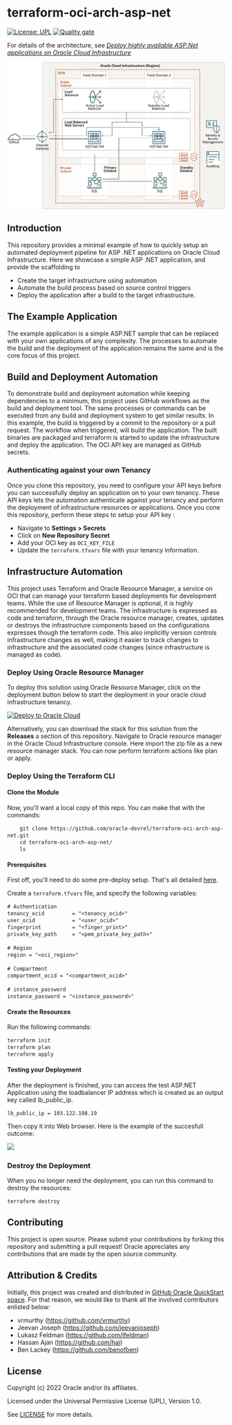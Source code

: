 # terraform-oci-arch-asp-net

[![License: UPL](https://img.shields.io/badge/license-UPL-green)](https://img.shields.io/badge/license-UPL-green) [![Quality gate](https://sonarcloud.io/api/project_badges/quality_gate?project=oracle-devrel_terraform-oci-arch-tomcat-autonomous)](https://sonarcloud.io/dashboard?id=oracle-devrel_terraform-oci-arch-tomcat-autonomous)

For details of the architecture, see [_Deploy highly available ASP.Net applications on Oracle Cloud Infrastructure_](https://docs.oracle.com/en/solutions/deploy-an-oci/index.html)

![](./images/ha-aspnet-oci-arch.png)

## Introduction

This repository provides a minimal example of how to quickly setup an automated deployment pipeline for ASP .NET applications on Oracle Cloud Infrastructure. Here we showcase a simple ASP .NET application, and provide the scaffolding to 
- Create the target infrastructure using automation 
- Automate the build process based on source control triggers
- Deploy the application after a build to the target infrastructure. 

## The Example Application

The example application is a simple ASP.NET sample that can be replaced with your own applications of any complexity. The processes to automate the build and the deployment of the application remains the same and is the core focus of this project.

## Build and Deployment Automation

To demonstrate build and deployment automation while keeping dependencies to a minimum, this project uses GitHub workflows as the build and deployment tool. The same processes or commands can be executed from any build and deployment system to get similar results.
In this example, the build is triggered by a commit to the repository or a pull request. The workflow when triggered, will build the application. The built binaries are packaged and terraform is started to update the infrastructure and deploy the application. The OCI API key are managed as GitHub secrets. 

### Authenticating against your own Tenancy

Once you clone this repository, you need to configure your API keys before you can successfully deploy an application on to your own tenancy. These API keys lets the automation authenticate against your tenancy and perform the deployment of infrastructure resources or applications. Once you cone this repository, perform these steps to setup your API key :
- Navigate to **Settings > Secrets** 
- Click on **New Repository Secret**
- Add your OCI key as `OCI_KEY_FILE`
- Update the `terraform.tfvars` file with your tenancy information.

## Infrastructure Automation

This project uses Terraform and Oracle Resource Manager, a service on OCI that can manage your terraform based deployments for development teams. While the use of Resource Manager is optional, it is highly recommended for development teams. 
The infrastructure is expressed as code and terraform, through the Oracle resource manager, creates, updates or destroys the infrastructure components based on the configurations expresses though the terraform code.  This also implicitly version controls infrastructure changes as well, making it easier to track changes to infrastructure and the associated code changes (since infrastructure is managed as code). 

### Deploy Using Oracle Resource Manager

To deploy this solution using Oracle Resource Manager, click on the deployment button below to start the deployment in your oracle cloud infrastructure tenancy.

[![Deploy to Oracle Cloud](https://oci-resourcemanager-plugin.plugins.oci.oraclecloud.com/latest/deploy-to-oracle-cloud.svg)](https://cloud.oracle.com/resourcemanager/stacks/create?region=home&zipUrl=https://github.com/oracle-devrel/terraform-oci-arch-asp-net/releases/latest/download/terraform-oci-arch-asp-net-stack-latest.zip)

Alternatively, you can download the stack for this solution from the **Releases** a section of this repository. Navigate to Oracle resource manager in the Oracle Cloud Infrastructure console. Here import the zip file as a new resource manager stack. You can now perform terraform actions like plan or apply.

### Deploy Using the Terraform CLI

#### Clone the Module

Now, you'll want a local copy of this repo. You can make that with the commands:

```
    git clone https://github.com/oracle-devrel/terraform-oci-arch-asp-net.git
    cd terraform-oci-arch-asp-net/
    ls
```

#### Prerequisites
First off, you'll need to do some pre-deploy setup.  That's all detailed [here](https://github.com/cloud-partners/oci-prerequisites).

Create a `terraform.tfvars` file, and specify the following variables:

```
# Authentication
tenancy_ocid         = "<tenancy_ocid>"
user_ocid            = "<user_ocid>"
fingerprint          = "<finger_print>"
private_key_path     = "<pem_private_key_path>"

# Region
region = "<oci_region>"

# Compartment
compartment_ocid = "<compartment_ocid>"

# instance_password
instance_password = "<instance_password>"

```

#### Create the Resources
Run the following commands:

    terraform init
    terraform plan
    terraform apply


#### Testing your Deployment
After the deployment is finished, you can access the test ASP.NET Application using the loadbalancer IP address which is created as an output key called lb_public_ip.

````
lb_public_ip = 193.122.198.19

`````

Then copy it into Web browser. Here is the example of the succesfull outcome:

![](./images/app_in_browser.png)

### Destroy the Deployment
When you no longer need the deployment, you can run this command to destroy the resources:

    terraform destroy

## Contributing
This project is open source.  Please submit your contributions by forking this repository and submitting a pull request!  Oracle appreciates any contributions that are made by the open source community.

## Attribution & Credits
Initially, this project was created and distributed in [GitHub Oracle QuickStart space](https://github.com/oracle-quickstart/oci-asp-net). For that reason, we would like to thank all the involved contributors enlisted below:
- vrmurthy (https://github.com/vrmurthy)
- Jeevan Joseph (https://github.com/jeevanjoseph) 
- Lukasz Feldman (https://github.com/lfeldman)
- Hassan Ajan (https://github.com/haj)
- Ben Lackey (https://github.com/benofben)


## License
Copyright (c) 2022 Oracle and/or its affiliates.

Licensed under the Universal Permissive License (UPL), Version 1.0.

See [LICENSE](LICENSE) for more details.